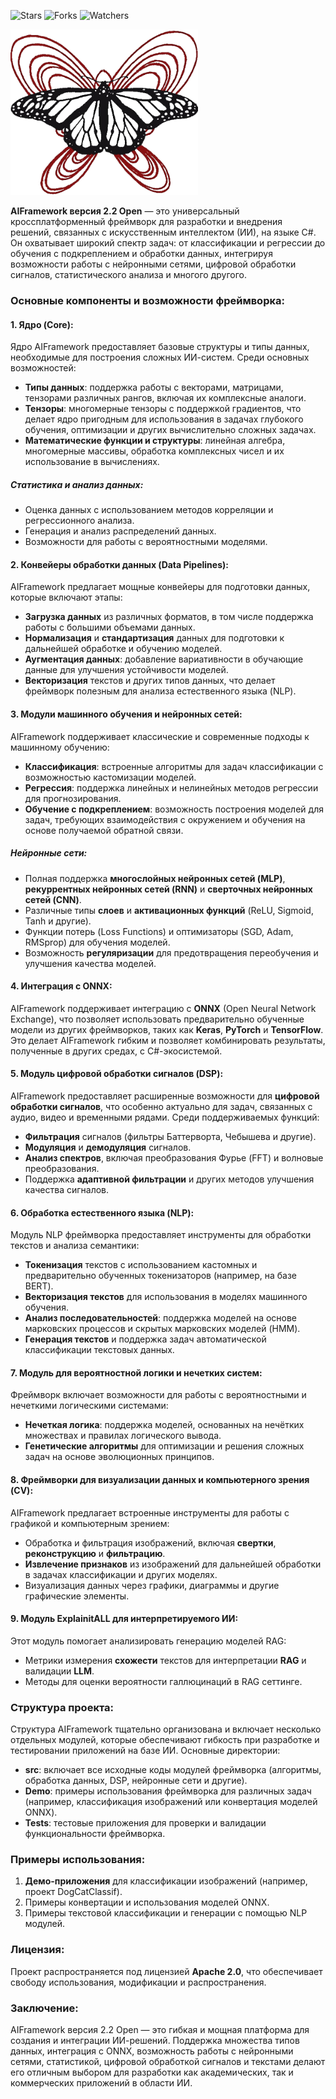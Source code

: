 ![Stars](https://img.shields.io/github/stars/AIFramework/AIFrameworkOpen?style=flat-square)
![Forks](https://img.shields.io/github/forks/AIFramework/AIFrameworkOpen?style=flat-square)
![Watchers](https://img.shields.io/github/watchers/AIFramework/AIFrameworkOpen?style=flat-square)


<img src="https://github.com/AIFramework/AIFrameworkOpen/blob/main/Docs/img/logo.png?raw=true" width=300 />

**AIFramework версия 2.2 Open** — это универсальный кроссплатформенный фреймворк для разработки и внедрения решений, связанных с искусственным интеллектом (ИИ), на языке C#. Он охватывает широкий спектр задач: от классификации и регрессии до обучения с подкреплением и обработки данных, интегрируя возможности работы с нейронными сетями, цифровой обработки сигналов, статистического анализа и многого другого. 

### Основные компоненты и возможности фреймворка:

#### 1. **Ядро (Core)**:
Ядро AIFramework предоставляет базовые структуры и типы данных, необходимые для построения сложных ИИ-систем. Среди основных возможностей:
- **Типы данных**: поддержка работы с векторами, матрицами, тензорами различных рангов, включая их комплексные аналоги.
- **Тензоры**: многомерные тензоры с поддержкой градиентов, что делает ядро пригодным для использования в задачах глубокого обучения, оптимизации и других вычислительно сложных задачах.
- **Математические функции и структуры**: линейная алгебра, многомерные массивы, обработка комплексных чисел и их использование в вычислениях.

##### Статистика и анализ данных:
- Оценка данных с использованием методов корреляции и регрессионного анализа.
- Генерация и анализ распределений данных.
- Возможности для работы с вероятностными моделями.

#### 2. **Конвейеры обработки данных (Data Pipelines)**:
AIFramework предлагает мощные конвейеры для подготовки данных, которые включают этапы:
- **Загрузка данных** из различных форматов, в том числе поддержка работы с большими объемами данных.
- **Нормализация** и **стандартизация** данных для подготовки к дальнейшей обработке и обучению моделей.
- **Аугментация данных**: добавление вариативности в обучающие данные для улучшения устойчивости моделей.
- **Векторизация** текстов и других типов данных, что делает фреймворк полезным для анализа естественного языка (NLP).

#### 3. **Модули машинного обучения и нейронных сетей**:
AIFramework поддерживает классические и современные подходы к машинному обучению:
- **Классификация**: встроенные алгоритмы для задач классификации с возможностью кастомизации моделей.
- **Регрессия**: поддержка линейных и нелинейных методов регрессии для прогнозирования.
- **Обучение с подкреплением**: возможность построения моделей для задач, требующих взаимодействия с окружением и обучения на основе получаемой обратной связи.
  
##### Нейронные сети:
- Полная поддержка **многослойных нейронных сетей (MLP)**, **рекуррентных нейронных сетей (RNN)** и **сверточных нейронных сетей (CNN)**.
- Различные типы **слоев** и **активационных функций** (ReLU, Sigmoid, Tanh и другие).
- Функции потерь (Loss Functions) и оптимизаторы (SGD, Adam, RMSprop) для обучения моделей.
- Возможность **регуляризации** для предотвращения переобучения и улучшения качества моделей.

#### 4. **Интеграция с ONNX**:
AIFramework поддерживает интеграцию с **ONNX** (Open Neural Network Exchange), что позволяет использовать предварительно обученные модели из других фреймворков, таких как **Keras**, **PyTorch** и **TensorFlow**. Это делает AIFramework гибким и позволяет комбинировать результаты, полученные в других средах, с C#-экосистемой. 

#### 5. **Модуль цифровой обработки сигналов (DSP)**:
AIFramework предоставляет расширенные возможности для **цифровой обработки сигналов**, что особенно актуально для задач, связанных с аудио, видео и временными рядами. Среди поддерживаемых функций:
- **Фильтрация** сигналов (фильтры Баттерворта, Чебышева и другие).
- **Модуляция** и **демодуляция** сигналов.
- **Анализ спектров**, включая преобразования Фурье (FFT) и волновые преобразования.
- Поддержка **адаптивной фильтрации** и других методов улучшения качества сигналов.

#### 6. **Обработка естественного языка (NLP)**:
Модуль NLP фреймворка предоставляет инструменты для обработки текстов и анализа семантики:
- **Токенизация** текстов с использованием кастомных и предварительно обученных токенизаторов (например, на базе BERT).
- **Векторизация текстов** для использования в моделях машинного обучения.
- **Анализ последовательностей**: поддержка моделей на основе марковских процессов и скрытых марковских моделей (HMM).
- **Генерация текстов** и поддержка задач автоматической классификации текстовых данных.

#### 7. **Модуль для вероятностной логики и нечетких систем**:
Фреймворк включает возможности для работы с вероятностными и нечеткими логическими системами:
- **Нечеткая логика**: поддержка моделей, основанных на нечётких множествах и правилах логического вывода.
- **Генетические алгоритмы** для оптимизации и решения сложных задач на основе эволюционных принципов.
  
#### 8. **Фреймворки для визуализации данных и компьютерного зрения (CV)**:
AIFramework предлагает встроенные инструменты для работы с графикой и компьютерным зрением:
- Обработка и фильтрация изображений, включая **свертки**, **реконструкцию** и **фильтрацию**.
- **Извлечение признаков** из изображений для дальнейшей обработки в задачах классификации и других моделях.
- Визуализация данных через графики, диаграммы и другие графические элементы.

#### 9. **Модуль ExplainitALL для интерпретируемого ИИ**:
Этот модуль помогает анализировать генерацию моделей RAG:
- Метрики измерения **схожести** текстов для интерпретации **RAG** и валидации **LLM**.
- Методы для оценки вероятности галлюцинаций в RAG сеттинге.

### Структура проекта:

Структура AIFramework тщательно организована и включает несколько отдельных модулей, которые обеспечивают гибкость при разработке и тестировании приложений на базе ИИ. Основные директории:
- **src**: включает все исходные коды модулей фреймворка (алгоритмы, обработка данных, DSP, нейронные сети и другие).
- **Demo**: примеры использования фреймворка для различных задач (например, классификация изображений или конвертация моделей ONNX).
- **Tests**: тестовые приложения для проверки и валидации функциональности фреймворка.

### Примеры использования:
1. **Демо-приложения** для классификации изображений (например, проект DogCatClassif).
2. Примеры конвертации и использования моделей ONNX.
3. Примеры текстовой классификации и генерации с помощью NLP модулей.

### Лицензия:
Проект распространяется под лицензией **Apache 2.0**, что обеспечивает свободу использования, модификации и распространения.

### Заключение:
AIFramework версия 2.2 Open — это гибкая и мощная платформа для создания и интеграции ИИ-решений. Поддержка множества типов данных, интеграция с ONNX, возможность работы с нейронными сетями, статистикой, цифровой обработкой сигналов и текстами делают его отличным выбором для разработки как академических, так и коммерческих приложений в области ИИ.
